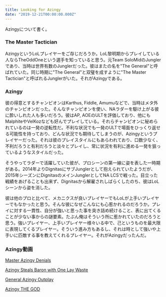 ```yaml
---
title: Looking for Azingy
date: "2019-12-21T00:00:00.000Z"
---
```


Azingyについて書く。

### The Master Tactician

AzingyというLoLプレイヤーをご存じだろうか。LoL黎明期からプレイしている人ならTheOddOneという選手を知っていると思う。元Team SoloMidのJunglerであり、当時は世界有数のJunglerだった。彼はまたの名を"The General"と呼ばれていた。同じ時期に"The General"と双璧を成すように"The Master Tactician"と呼ばれるJunglerがいた。それがAzingyである。

### Azingy

彼の得意とするチャンピオンはKarthus, Fiddle, Amumuなどで、当時はメタ外のチャンピオンだった。そんなチャンピオンを使い、NAラダーを駆け上がる彼に酔いしれた人も多いだろう。彼はAP, AOEのULTを評価しており、他にもMalphiteやVelKozなども好んでプレイしている。それらチャンピオンに秘められているのは一発の逆転性だ。不利な状況でも一発のULTで場面をひっくり返せる可能性を持っており、どんな状況でも期待してしまうのが、Azingyというプレイヤーだった。それは彼のプレイスタイルにもあらわれており、口数少なく、不利だろうと有利だろうと淡々とプレイし、常に状況を有利に進める一発を狙っているようなスタイルだった。

そうやってラダーで活躍していた彼が、プロシーンの第一線に姿を表した一時期がある。2014年よりDignitasにサブJunglerとして抱えられていたようだが、2015年シーズンにDignitasのメインJunglerとしてNA LCSで戦った。目立った戦績をあげることも出来ず、Dignitasから解雇されしばらくしたのち、彼はLoLシーンから姿を消した。

彼は他のプロと比べて、メカニクスが良いプレイヤーでもLoLが上手いプレイヤーでもなかったと思う。そんな彼になぜこんなにも心惹かれるのだろうか。プレイに対する一貫性、自分が強いと思った事を突き詰め続けること、表に出てくることが少ない事からの謎要素。たぶん俺はそういう所に惹かれていたのだろうと思う。強いプレイヤー、上手いプレイヤー様々いる中で、己というものを最大限に表現してくるプレイヤー。そういう進み方もあるし、それは時として強いや上手いに匹敵する事を教えてくれるプレイヤー。それがAzingyだったんだ。

### Azingy動画

[Master Azingy Denials](https://youtu.be/zWaTxKWtAI4)

[Azingy Steals Baron with One Lay Waste](https://www.youtube.com/embed/rtVruXGAnWA)

[General Azingy Outplay](https://www.youtube.com/embed/CMHcJ8Cxg_Y)

[Azingy THE GOD](https://www.youtube.com/embed/vXauYQXizwk)